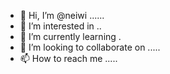 - 👋 Hi, I’m @neiwi ......
- 👀 I’m interested in ..
- 🌱 I’m currently learning .
- 💞️ I’m looking to collaborate on .....
- 📫 How to reach me .....

<!---
neiwi/neiwi is a ✨ special ✨ repository because its `README.md` (this file) appears on your GitHub profile.
You can click the Preview link to take a look at your changes.
--->

